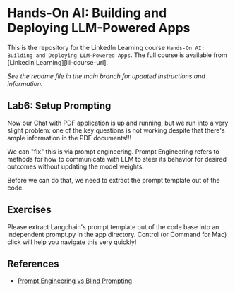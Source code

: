 # Hands-On AI: Building and Deploying LLM-Powered Apps
This is the repository for the LinkedIn Learning course `Hands-On AI: Building and Deploying LLM-Powered Apps`. The full course is available from [LinkedIn Learning][lil-course-url].

_See the readme file in the main branch for updated instructions and information._
## Lab6: Setup Prompting
Now our Chat with PDF application is up and running, but we run into a very slight problem: one of the key questions is not working despite that there's ample information in the PDF documents!!!

We can "fix" this is via prompt engineering. Prompt Engineering refers to methods for how to communicate with LLM to steer its behavior for desired outcomes without updating the model weights.

Before we can do that, we need to extract the prompt template out of the code.

## Exercises

Please extract Langchain's prompt template out of the code base into an independent prompt.py in the app directory. Control (or Command for Mac) click will help you navigate this very quickly!

## References

- [Prompt Engineering vs Blind Prompting](https://mitchellh.com/writing/prompt-engineering-vs-blind-prompting)
